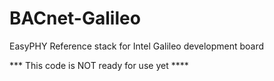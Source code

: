 # BACnet-Galileo
EasyPHY Reference stack for Intel Galileo development board

 *** This code is NOT ready for use yet ****
 
 
 
